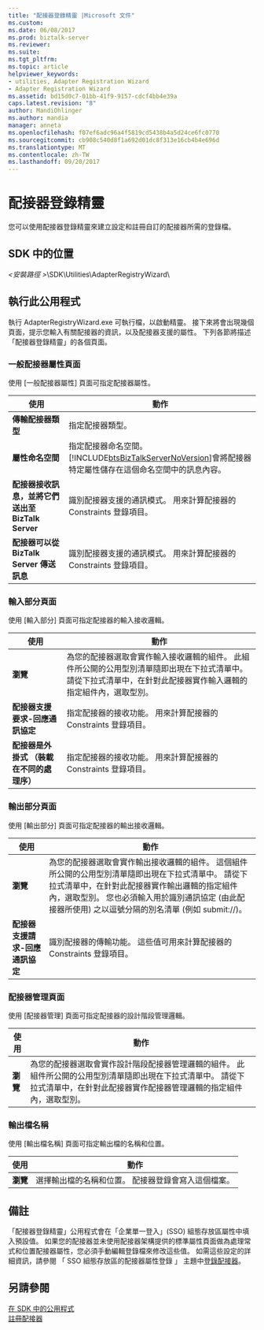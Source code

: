 ```yaml
---
title: "配接器登錄精靈 |Microsoft 文件"
ms.custom: 
ms.date: 06/08/2017
ms.prod: biztalk-server
ms.reviewer: 
ms.suite: 
ms.tgt_pltfrm: 
ms.topic: article
helpviewer_keywords:
- utilities, Adapter Registration Wizard
- Adapter Registration Wizard
ms.assetid: bd15d0c7-01bb-41f9-9157-cdcf4bb4e39a
caps.latest.revision: "8"
author: MandiOhlinger
ms.author: mandia
manager: anneta
ms.openlocfilehash: f07ef6adc96a4f5819cd5438b4a5d24ce6fc0770
ms.sourcegitcommit: cb908c540d8f1a692d01dc8f313e16cb4b4e696d
ms.translationtype: MT
ms.contentlocale: zh-TW
ms.lasthandoff: 09/20/2017
---
```

# <a name="adapter-registry-wizard"></a>配接器登錄精靈
您可以使用配接器登錄精靈來建立設定和註冊自訂的配接器所需的登錄檔。  
  
## <a name="location-in-sdk"></a>SDK 中的位置  
 *\<安裝路徑 >*\SDK\Utilities\AdapterRegistryWizard\  
  
## <a name="to-run-this-utility"></a>執行此公用程式  
 執行 AdapterRegistryWizard.exe 可執行檔，以啟動精靈。 接下來將會出現幾個頁面，提示您輸入有關配接器的資訊，以及配接器支援的屬性。 下列各節將描述「配接器登錄精靈」的各個頁面。  
  
### <a name="generic-adapter-properties-page"></a>一般配接器屬性頁面  
 使用 [一般配接器屬性] 頁面可指定配接器屬性。  
  
|使用|動作|  
|--------------|----------------|  
|**傳輸配接器類型**|指定配接器類型。|  
|**屬性命名空間**|指定配接器命名空間。 [!INCLUDE[btsBizTalkServerNoVersion](../includes/btsbiztalkservernoversion-md.md)]會將配接器特定屬性儲存在這個命名空間中的訊息內容。|  
|**配接器接收訊息，並將它們送出至 BizTalk Server**|識別配接器支援的通訊模式。 用來計算配接器的 Constraints 登錄項目。|  
|**配接器可以從 BizTalk Server 傳送訊息**|識別配接器支援的通訊模式。 用來計算配接器的 Constraints 登錄項目。|  
  
### <a name="inbound-part-page"></a>輸入部分頁面  
 使用 [輸入部分] 頁面可指定配接器的輸入接收邏輯。  
  
|使用|動作|  
|--------------|----------------|  
|**瀏覽**|為您的配接器選取會實作輸入接收邏輯的組件。 此組件所公開的公用型別清單隨即出現在下拉式清單中。 請從下拉式清單中，在針對此配接器實作輸入邏輯的指定組件內，選取型別。|  
|**配接器支援要求-回應通訊協定**|指定配接器的接收功能。 用來計算配接器的 Constraints 登錄項目。|  
|**配接器是外掛式 （裝載在不同的處理序）**|指定配接器的接收功能。 用來計算配接器的 Constraints 登錄項目。|  
  
### <a name="outbound-part-page"></a>輸出部分頁面  
 使用 [輸出部分] 頁面可指定配接器的輸出接收邏輯。  
  
|使用|動作|  
|--------------|----------------|  
|**瀏覽**|為您的配接器選取會實作輸出接收邏輯的組件。 這個組件所公開的公用型別清單隨即出現在下拉式清單中。 請從下拉式清單中，在針對此配接器實作輸出邏輯的指定組件內，選取型別。 您也必須輸入用於識別通訊協定 (由此配接器所使用) 之以逗號分隔的別名清單 (例如 submit://)。|  
|**配接器支援請求-回應通訊協定**|識別配接器的傳輸功能。 這些值可用來計算配接器的 Constraints 登錄項目。|  
  
### <a name="adapter-management-page"></a>配接器管理頁面  
 使用 [配接器管理] 頁面可指定配接器的設計階段管理邏輯。  
  
|使用|動作|  
|--------------|----------------|  
|**瀏覽**|為您的配接器選取會實作設計階段配接器管理邏輯的組件。 此組件所公開的公用型別清單隨即出現在下拉式清單中。 請從下拉式清單中，在針對此配接器實作配接器管理邏輯的指定組件內，選取型別。|  
  
### <a name="output-file-name"></a>輸出檔名稱  
 使用 [輸出檔名稱] 頁面可指定輸出檔的名稱和位置。  
  
|使用|動作|  
|--------------|----------------|  
|**瀏覽**|選擇輸出檔的名稱和位置。 配接器登錄會寫入這個檔案。|  
  
## <a name="remarks"></a>備註  
 「配接器登錄精靈」公用程式會在「企業單一登入」(SSO) 組態存放區屬性中填入預設值。 如果您的配接器並未使用配接器架構提供的標準屬性頁面做為處理常式和位置配接器屬性，您必須手動編輯登錄檔來修改這些值。 如需這些設定的詳細資訊，請參閱 「 SSO 組態存放區的配接器屬性登錄 」 主題中[登錄配接器](../core/registering-an-adapter.md)。  
  
## <a name="see-also"></a>另請參閱  
 [在 SDK 中的公用程式](../core/utilities-in-the-sdk.md)   
 [註冊配接器](../core/registering-an-adapter.md)